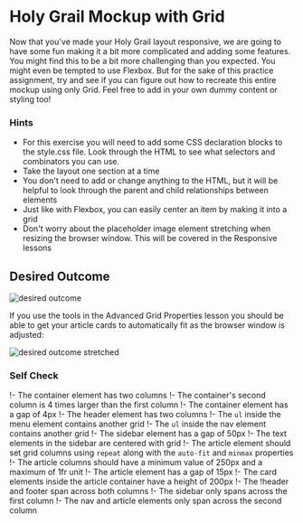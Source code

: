 # Holy Grail Mockup with Grid

Now that you've made your Holy Grail layout responsive, we are going to have some fun making it a bit more complicated and adding some features. You might find this to be a bit more challenging than you expected. You might even be tempted to use Flexbox. But for the sake of this practice assignment, try and see if you can figure out how to recreate this entire mockup using only Grid. Feel free to add in your own dummy content or styling too!

### Hints
- For this exercise you will need to add some CSS declaration blocks to the style.css file. Look through the HTML to see what selectors and combinators you can use.
- Take the layout one section at a time
- You don't need to add or change anything to the HTML, but it will be helpful to look through the parent and child relationships between elements
- Just like with Flexbox, you can easily center an item by making it into a grid
- Don't worry about the placeholder image element stretching when resizing the browser window. This will be covered in the Responsive lessons

## Desired Outcome

![desired outcome](./desired-outcome.png)

If you use the tools in the Advanced Grid Properties lesson you should be able to get your article cards to automatically fit as the browser window is adjusted:

![desired outcome stretched](./desired-outcome-stretched.png)

### Self Check
!- The container element has two columns
!- The container's second column is 4 times larger than the first column
!- The container element has a gap of 4px
!- The header element has two columns
!- The `ul` inside the menu element contains another grid
!- The `ul` inside the nav element contains another grid
!- The sidebar element has a gap of 50px
!- The text elements in the sidebar are centered with grid
!- The article element should set grid columns using `repeat` along with the `auto-fit` and `minmax` properties
!- The article columns should have a minimum value of 250px and a maximum of 1fr unit
!- The article element has a gap of 15px
!- The card elements inside the article container have a height of 200px
!- The !header and footer span across both columns
!- The sidebar only spans across the first column
!- The nav and article elements only span across the second column
